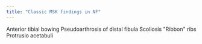 ```yaml
---
title: "Classic MSK findings in NF"
---
```

Anterior tibial bowing
Pseudoarthrosis of distal fibula
Scoliosis
&quot;Ribbon&quot; ribs
Protrusio acetabuli

